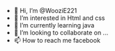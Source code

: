 - 👋 Hi, I’m @WooziE221
- 👀 I’m interested in Html and css
- 🌱 I’m currently learning java
- 💞️ I’m looking to collaborate on ...
- 📫 How to reach me facebook

<!---
WooziE221/WooziE221 is a ✨ special ✨ repository because its `README.md` (this file) appears on your GitHub profile.
You can click the Preview link to take a look at your changes.
--->
